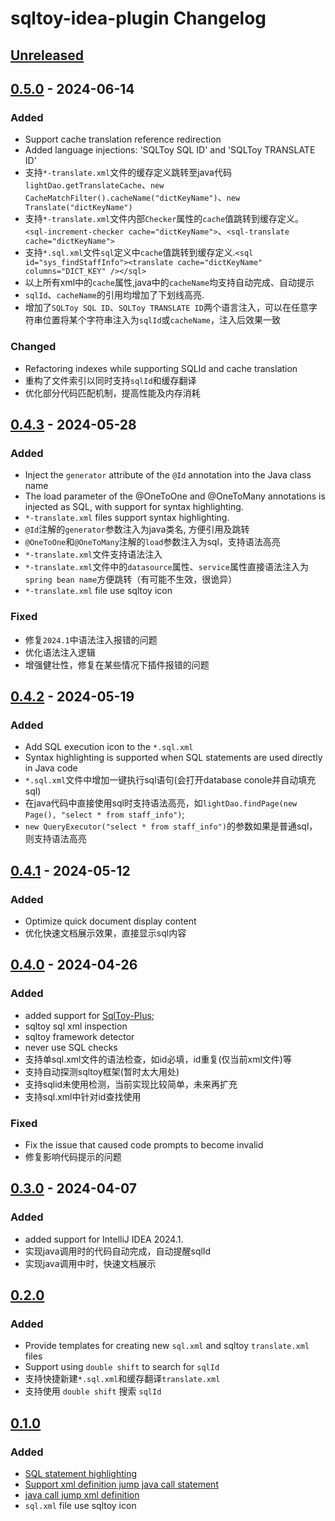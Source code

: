 <!-- Keep a Changelog guide -> https://keepachangelog.com -->

# sqltoy-idea-plugin Changelog

## [Unreleased]

## [0.5.0] - 2024-06-14

### Added

- Support cache translation reference redirection
- Added language injections: 'SQLToy SQL ID' and 'SQLToy TRANSLATE ID'
- 支持`*-translate.xml`文件的缓存定义跳转至java代码`lightDao.getTranslateCache`、`new CacheMatchFilter().cacheName("dictKeyName")`、`new Translate("dictKeyName")`
- 支持`*-translate.xml`文件内部`Checker`属性的`cache`值跳转到缓存定义。`<sql-increment-checker cache="dictKeyName">`、`<sql-translate
  cache="dictKeyName">`
- 支持`*.sql.xml`文件`sql`定义中`cache`值跳转到缓存定义.`<sql id="sys_findStaffInfo"><translate cache="dictKeyName" columns="DICT_KEY" /></sql>`
- 以上所有xml中的`cache`属性,java中的`cacheName`均支持自动完成、自动提示
- `sqlId`、`cacheName`的引用均增加了下划线高亮.
- 增加了`SQLToy SQL ID`、`SQLToy TRANSLATE ID`两个语言注入，可以在任意字符串位置将某个字符串注入为`sqlId`或`cacheName`，注入后效果一致

### Changed

- Refactoring indexes while supporting SQLId and cache translation
- 重构了文件索引以同时支持`sqlId`和缓存翻译
- 优化部分代码匹配机制，提高性能及内存消耗

## [0.4.3] - 2024-05-28

### Added

- Inject the `generator` attribute of the `@Id` annotation into the Java class name
- The load parameter of the @OneToOne and @OneToMany annotations is injected as SQL, with support for syntax highlighting.
- `*-translate.xml` files support syntax highlighting.
- `@Id`注解的`generator`参数注入为java类名, 方便引用及跳转
- `@OneToOne`和`@OneToMany`注解的`load`参数注入为sql，支持语法高亮
- `*-translate.xml`文件支持语法注入
- `*-translate.xml`文件中的`datasource`属性、`service`属性直接语法注入为`spring bean name`方便跳转（有可能不生效，很诡异）
- `*-translate.xml` file use sqltoy icon

### Fixed

- 修复`2024.1`中语法注入报错的问题
- 优化语法注入逻辑
- 增强健壮性，修复在某些情况下插件报错的问题

## [0.4.2] - 2024-05-19

### Added

- Add SQL execution icon to the `*.sql.xml` 
- Syntax highlighting is supported when SQL statements are used directly in Java code
- `*.sql.xml`文件中增加一键执行sql语句(会打开database conole并自动填充sql)
- 在java代码中直接使用sql时支持语法高亮，如`lightDao.findPage(new Page(), "select * from staff_info")`;
- `new QueryExecutor("select * from staff_info")`的参数如果是普通sql，则支持语法高亮

## [0.4.1] - 2024-05-12

### Added

- Optimize quick document display content
- 优化快速文档展示效果，直接显示sql内容

## [0.4.0] - 2024-04-26

### Added

- added support for [SqlToy-Plus](https://gitee.com/gzghde/sqltoy-plus);
- sqltoy sql xml inspection
- sqltoy framework detector
- never use SQL checks
- 支持单sql.xml文件的语法检查，如id必填，id重复(仅当前xml文件)等
- 支持自动探测sqltoy框架(暂时太大用处)
- 支持sqlid未使用检测，当前实现比较简单，未来再扩充
- 支持sql.xml中针对id查找使用

### Fixed

- Fix the issue that caused code prompts to become invalid
- 修复影响代码提示的问题

## [0.3.0] - 2024-04-07

### Added

- added support for IntelliJ IDEA 2024.1.
- 实现java调用时的代码自动完成，自动提醒sqlId
- 实现java调用中时，快速文档展示

## [0.2.0]

### Added

- Provide templates for creating new `sql.xml` and sqltoy `translate.xml` files
- Support using `double shift` to search for `sqlId`
- 支持快捷新建`*.sql.xml`和缓存翻译`translate.xml`
- 支持使用 `double shift` 搜索 `sqlId`

## [0.1.0]

### Added

- [SQL statement highlighting](https://github.com/imyuyu/sqltoy-idea-plugin/issues/5)
- [Support xml definition jump java call statement](https://github.com/imyuyu/sqltoy-idea-plugin/issues/3)
- [java call jump xml definition](https://github.com/imyuyu/sqltoy-idea-plugin/issues/4)
- `sql.xml` file use sqltoy icon

[Unreleased]: https://github.com/imyuyu/sqltoy-idea-plugin/compare/v0.5.0...HEAD
[0.5.0]: https://github.com/imyuyu/sqltoy-idea-plugin/compare/v0.4.3...v0.5.0
[0.4.3]: https://github.com/imyuyu/sqltoy-idea-plugin/compare/v0.4.2...v0.4.3
[0.4.2]: https://github.com/imyuyu/sqltoy-idea-plugin/compare/v0.4.1...v0.4.2
[0.4.1]: https://github.com/imyuyu/sqltoy-idea-plugin/compare/v0.4.0...v0.4.1
[0.4.0]: https://github.com/imyuyu/sqltoy-idea-plugin/compare/v0.3.0...v0.4.0
[0.3.0]: https://github.com/imyuyu/sqltoy-idea-plugin/compare/v0.2.0...v0.3.0
[0.2.0]: https://github.com/imyuyu/sqltoy-idea-plugin/compare/v0.1.0...v0.2.0
[0.1.0]: https://github.com/imyuyu/sqltoy-idea-plugin/commits/v0.1.0
